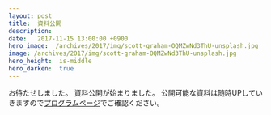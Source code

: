 ```yaml
---
layout: post
title:  資料公開
description:
date:   2017-11-15 13:00:00 +0900
hero_image:  /archives/2017/img/scott-graham-OQMZwNd3ThU-unsplash.jpg
image: /archives/2017/img/scott-graham-OQMZwNd3ThU-unsplash.jpg
hero_height:  is-middle
hero_darken:  true
---
```


お待たせしました。
資料公開が始まりました。
公開可能な資料は随時UPしていきますので[プログラムページ](/archives/2017/program/)でご確認ください。
